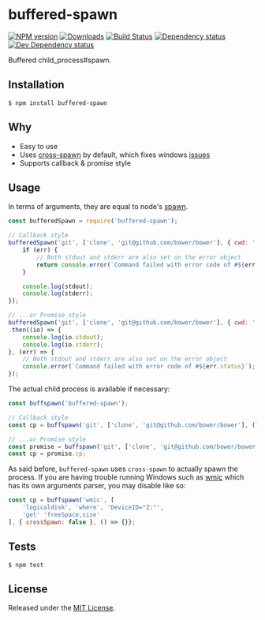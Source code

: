 # buffered-spawn

[![NPM version][npm-image]][npm-url] [![Downloads][downloads-image]][npm-url] [![Build Status][travis-image]][travis-url] [![Dependency status][david-dm-image]][david-dm-url] [![Dev Dependency status][david-dm-dev-image]][david-dm-dev-url]

[npm-url]:https://npmjs.org/package/buffered-spawn
[downloads-image]:http://img.shields.io/npm/dm/buffered-spawn.svg
[npm-image]:http://img.shields.io/npm/v/buffered-spawn.svg
[travis-url]:https://travis-ci.org/IndigoUnited/node-buffered-spawn
[travis-image]:http://img.shields.io/travis/IndigoUnited/node-buffered-spawn/master.svg
[david-dm-url]:https://david-dm.org/IndigoUnited/node-buffered-spawn
[david-dm-image]:https://img.shields.io/david/IndigoUnited/node-buffered-spawn.svg
[david-dm-dev-url]:https://david-dm.org/IndigoUnited/node-buffered-spawn#info=devDependencies
[david-dm-dev-image]:https://img.shields.io/david/dev/IndigoUnited/node-buffered-spawn.svg

Buffered child_process#spawn.


## Installation

`$ npm install buffered-spawn`


## Why

- Easy to use
- Uses [cross-spawn](http://github.com/IndigoUnited/node-cross-spawn) by default, which fixes windows [issues](https://github.com/joyent/node/issues/2318)
- Supports callback & promise style


## Usage

In terms of arguments, they are equal to node's [spawn](http://nodejs.org/api/child_process.html#child_process_child_process_spawn_command_args_options).

```js
const bufferedSpawn = require('buffered-spawn');

// Callback style
bufferedSpawn('git', ['clone', 'git@github.com/bower/bower'], { cwd: '.' }, (err, stdout, stderr) => {
    if (err) {
        // Both stdout and stderr are also set on the error object
        return console.error(`Command failed with error code of #${err.status}`);
    }

    console.log(stdout);
    console.log(stderr);
});

// ...or Promise style
bufferedSpawn('git', ['clone', 'git@github.com/bower/bower'], { cwd: '.' })
.then((io) => {
    console.log(io.stdout);
    console.log(io.stderr);
}, (err) => {
    // Both stdout and stderr are also set on the error object
    console.error(`Command failed with error code of #${err.status}`);
});
```

The actual child process is available if necessary:

```js
const buffspawn('buffered-spawn');

// Callback style
const cp = buffspawn('git', ['clone', 'git@github.com/bower/bower'], () => {}};

// ...or Promise style
const promise = buffspawn('git', ['clone', 'git@github.com/bower/bower']);
const cp = promise.cp;
```

As said before, `buffered-spawn` uses `cross-spawn` to actually spawn the process. If you are having trouble running Windows such as [wmic](https://msdn.microsoft.com/en-us/library/bb742610.aspx) which has its own arguments parser, you may disable like so:

```js
const cp = buffspawn('wmic', [
    'logicaldisk', 'where', 'DeviceID="Z:"',
    'get' 'freeSpace,size'
], { crossSpawn: false }, () => {}};
```

## Tests

`$ npm test`


## License

Released under the [MIT License](http://www.opensource.org/licenses/mit-license.php).
